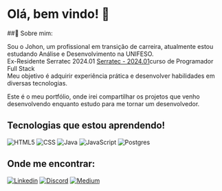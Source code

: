 
# Olá, bem vindo! 👋

##🚀 Sobre mim:

Sou o Johon, um profissional em transição de carreira, atualmente estou estudando Análise e Desenvolvimento na UNIFESO.<br>
Ex-Residente Serratec 2024.01 <a href="https://serratec.org/">Serratec - 2024.01</a>curso de Programador Full Stack<br>
Meu objetivo é adquirir experiência prática e desenvolver habilidades em diversas tecnologias.

Este é o meu portfólio, onde irei compartilhar os projetos que venho desenvolvendo enquanto estudo para me tornar um desenvolvedor.



## Tecnologias que estou aprendendo!

![HTML5](https://img.shields.io/badge/HTML-239120?style=for-the-badge&logo=html5&logoColor=white)
![CSS](https://img.shields.io/badge/CSS3-1572B6?style=for-the-badge&logo=css3&logoColor=white)
![Java](https://img.shields.io/badge/Java-ED8B00?style=for-the-badge&logo=openjdk&logoColor=white)
![JavaScript](https://img.shields.io/badge/JavaScript-F7DF1E?style=for-the-badge&logo=javascript&logoColor=black)
![Postgres](https://img.shields.io/badge/PostgreSQL-316192?style=for-the-badge&logo=postgresql&logoColor=white)




## Onde me encontrar:

[![Linkedin](https://img.shields.io/badge/LinkedIn-0077B5?style=for-the-badge&logo=linkedin&logoColor=white)](https://www.linkedin.com/in/johongomes/)
[![Discord](https://img.shields.io/badge/Discord-7289DA?style=for-the-badge&logo=discord&logoColor=white)](https://discord.com/channels/@johongomes)
[![Medium](https://img.shields.io/badge/Medium-12100E?style=for-the-badge&logo=medium&logoColor=white)](https://medium.com/@johongomes)

